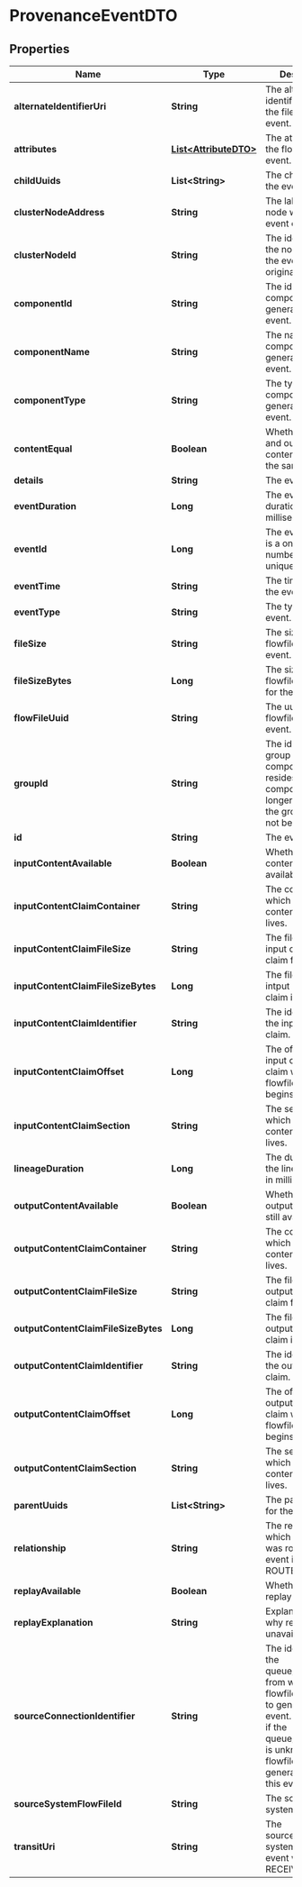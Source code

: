 # ProvenanceEventDTO

## Properties
Name | Type | Description | Notes
------------ | ------------- | ------------- | -------------
**alternateIdentifierUri** | **String** | The alternate identifier uri for the fileflow for the event. |  [optional]
**attributes** | [**List&lt;AttributeDTO&gt;**](AttributeDTO.md) | The attributes of the flowfile for the event. |  [optional]
**childUuids** | **List&lt;String&gt;** | The child uuids for the event. |  [optional]
**clusterNodeAddress** | **String** | The label for the node where the event originated. |  [optional]
**clusterNodeId** | **String** | The identifier for the node where the event originated. |  [optional]
**componentId** | **String** | The id of the component that generated the event. |  [optional]
**componentName** | **String** | The name of the component that generated the event. |  [optional]
**componentType** | **String** | The type of the component that generated the event. |  [optional]
**contentEqual** | **Boolean** | Whether the input and output content claim is the same. |  [optional]
**details** | **String** | The event details. |  [optional]
**eventDuration** | **Long** | The event duration in milliseconds. |  [optional]
**eventId** | **Long** | The event id. This is a one up number thats unique per node. |  [optional]
**eventTime** | **String** | The timestamp of the event. |  [optional]
**eventType** | **String** | The type of the event. |  [optional]
**fileSize** | **String** | The size of the flowfile for the event. |  [optional]
**fileSizeBytes** | **Long** | The size of the flowfile in bytes for the event. |  [optional]
**flowFileUuid** | **String** | The uuid of the flowfile for the event. |  [optional]
**groupId** | **String** | The id of the group that the component resides in. If the component is no longer in the flow, the group id will not be set. |  [optional]
**id** | **String** | The event uuid. |  [optional]
**inputContentAvailable** | **Boolean** | Whether the input content is still available. |  [optional]
**inputContentClaimContainer** | **String** | The container in which the input content claim lives. |  [optional]
**inputContentClaimFileSize** | **String** | The file size of the input content claim formatted. |  [optional]
**inputContentClaimFileSizeBytes** | **Long** | The file size of the intput content claim in bytes. |  [optional]
**inputContentClaimIdentifier** | **String** | The identifier of the input content claim. |  [optional]
**inputContentClaimOffset** | **Long** | The offset into the input content claim where the flowfiles content begins. |  [optional]
**inputContentClaimSection** | **String** | The section in which the input content claim lives. |  [optional]
**lineageDuration** | **Long** | The duration since the lineage began, in milliseconds. |  [optional]
**outputContentAvailable** | **Boolean** | Whether the output content is still available. |  [optional]
**outputContentClaimContainer** | **String** | The container in which the output content claim lives. |  [optional]
**outputContentClaimFileSize** | **String** | The file size of the output content claim formatted. |  [optional]
**outputContentClaimFileSizeBytes** | **Long** | The file size of the output content claim in bytes. |  [optional]
**outputContentClaimIdentifier** | **String** | The identifier of the output content claim. |  [optional]
**outputContentClaimOffset** | **Long** | The offset into the output content claim where the flowfiles content begins. |  [optional]
**outputContentClaimSection** | **String** | The section in which the output content claim lives. |  [optional]
**parentUuids** | **List&lt;String&gt;** | The parent uuids for the event. |  [optional]
**relationship** | **String** | The relationship to which the flowfile was routed if the event is of type ROUTE. |  [optional]
**replayAvailable** | **Boolean** | Whether or not replay is available. |  [optional]
**replayExplanation** | **String** | Explanation as to why replay is unavailable. |  [optional]
**sourceConnectionIdentifier** | **String** | The identifier of the queue/connection from which the flowfile was pulled to genereate this event. May be null if the queue/connection is unknown or the flowfile was generated from this event. |  [optional]
**sourceSystemFlowFileId** | **String** | The source system flowfile id. |  [optional]
**transitUri** | **String** | The source/destination system uri if the event was a RECEIVE/SEND. |  [optional]
